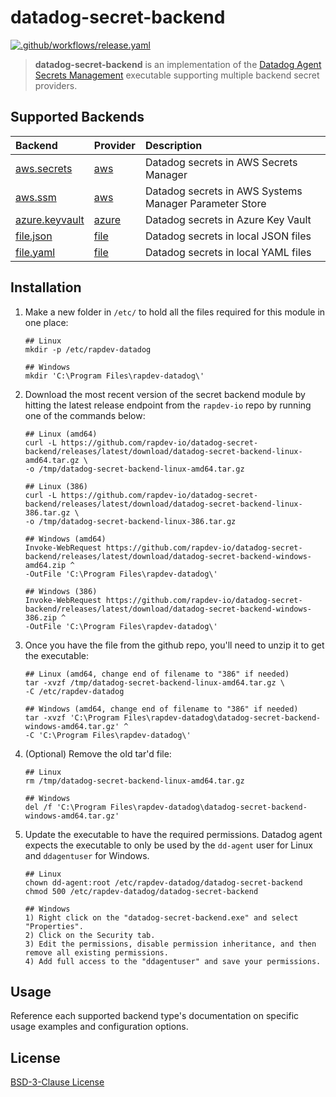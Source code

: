 # datadog-secret-backend

[![.github/workflows/release.yaml](https://github.com/rapdev-io/datadog-secret-backend/actions/workflows/release.yaml/badge.svg)](https://github.com/rapdev-io/datadog-secret-backend/actions/workflows/release.yaml)

> **datadog-secret-backend** is an implementation of the [Datadog Agent Secrets Management](https://docs.datadoghq.com/agent/guide/secrets-management/?tab=linux) executable supporting multiple backend secret providers.

## Supported Backends

| Backend | Provider | Description |
| :-- | :-- | :-- |
| [aws.secrets](docs/aws/secrets.md) | [aws](docs/aws/README.md) | Datadog secrets in AWS Secrets Manager |
| [aws.ssm](docs/aws/ssm.md) | [aws](docs/aws/README.md) | Datadog secrets in AWS Systems Manager Parameter Store |
| [azure.keyvault](docs/azure/keyvault.md) | [azure](docs/azure/README.md) | Datadog secrets in Azure Key Vault |
| [file.json](docs/file/json.md) | [file](docs/file/README.md) | Datadog secrets in local JSON files|
| [file.yaml](docs/file/yaml.md) | [file](docs/file/README.md) | Datadog secrets in local YAML files|

## Installation

1. Make a new folder in `/etc/` to hold all the files required for this module in one place:

    ```
    ## Linux
    mkdir -p /etc/rapdev-datadog

    ## Windows
    mkdir 'C:\Program Files\rapdev-datadog\'
    ```

2. Download the most recent version of the secret backend module by hitting the latest release endpoint from the `rapdev-io` repo by running one of the commands below:

    ```
    ## Linux (amd64)
    curl -L https://github.com/rapdev-io/datadog-secret-backend/releases/latest/download/datadog-secret-backend-linux-amd64.tar.gz \ 
    -o /tmp/datadog-secret-backend-linux-amd64.tar.gz

    ## Linux (386)
    curl -L https://github.com/rapdev-io/datadog-secret-backend/releases/latest/download/datadog-secret-backend-linux-386.tar.gz \ 
    -o /tmp/datadog-secret-backend-linux-386.tar.gz

    ## Windows (amd64)
    Invoke-WebRequest https://github.com/rapdev-io/datadog-secret-backend/releases/latest/download/datadog-secret-backend-windows-amd64.zip ^
    -OutFile 'C:\Program Files\rapdev-datadog\' 

    ## Windows (386)
    Invoke-WebRequest https://github.com/rapdev-io/datadog-secret-backend/releases/latest/download/datadog-secret-backend-windows-386.zip ^ 
    -OutFile 'C:\Program Files\rapdev-datadog\'
    ```

3. Once you have the file from the github repo, you'll need to unzip it to get the executable:

    ```
    ## Linux (amd64, change end of filename to "386" if needed)
    tar -xvzf /tmp/datadog-secret-backend-linux-amd64.tar.gz \
    -C /etc/rapdev-datadog

    ## Windows (amd64, change end of filename to "386" if needed)
    tar -xvzf 'C:\Program Files\rapdev-datadog\datadog-secret-backend-windows-amd64.tar.gz' ^
    -C 'C:\Program Files\rapdev-datadog\'
    ```

4. (Optional) Remove the old tar'd file:

    ```
    ## Linux
    rm /tmp/datadog-secret-backend-linux-amd64.tar.gz

    ## Windows
    del /f 'C:\Program Files\rapdev-datadog\datadog-secret-backend-windows-amd64.tar.gz'
    ```

5. Update the executable to have the required permissions. Datadog agent expects the executable to only be used by the `dd-agent` user for Linux and `ddagentuser` for Windows.

    ```
    ## Linux
    chown dd-agent:root /etc/rapdev-datadog/datadog-secret-backend
    chmod 500 /etc/rapdev-datadog/datadog-secret-backend

    ## Windows
    1) Right click on the "datadog-secret-backend.exe" and select "Properties".
    2) Click on the Security tab.
    3) Edit the permissions, disable permission inheritance, and then remove all existing permissions.
    4) Add full access to the "ddagentuser" and save your permissions. 
    ```

## Usage

Reference each supported backend type's documentation on specific usage examples and configuration options.

## License

[BSD-3-Clause License](LICENSE)